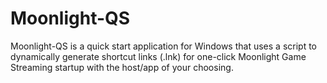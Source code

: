 # Moonlight-QS
Moonlight-QS is a quick start application for Windows that uses a script to dynamically generate shortcut links (.lnk) for one-click Moonlight Game Streaming startup with the host/app of your choosing.
